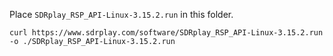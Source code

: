 Place `SDRplay_RSP_API-Linux-3.15.2.run` in this folder.

```
curl https://www.sdrplay.com/software/SDRplay_RSP_API-Linux-3.15.2.run -o ./SDRplay_RSP_API-Linux-3.15.2.run
```
